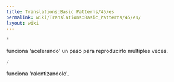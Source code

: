 ```yaml
---
title: Translations:Basic Patterns/45/es
permalink: wiki/Translations:Basic_Patterns/45/es/
layout: wiki
---
```


``` Haskell
*
```

funciona 'acelerando' un paso para reproducirlo multiples veces.

``` Haskell
/
```

funciona 'ralentizandolo'.
